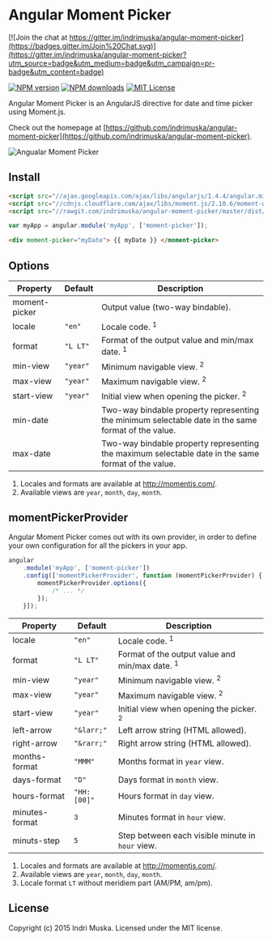 # Angular Moment Picker

[![Join the chat at https://gitter.im/indrimuska/angular-moment-picker](https://badges.gitter.im/Join%20Chat.svg)](https://gitter.im/indrimuska/angular-moment-picker?utm_source=badge&utm_medium=badge&utm_campaign=pr-badge&utm_content=badge)

[![NPM version](http://img.shields.io/npm/v/angular-moment-picker.svg?style=flat)](https://npmjs.org/package/angular-moment-picker)
[![NPM downloads](http://img.shields.io/npm/dm/angular-moment-picker.svg?style=flat)](https://npmjs.org/package/angular-moment-picker)
[![MIT License](https://img.shields.io/github/license/mashape/apistatus.svg?style=flat)](LICENSE)

Angular Moment Picker is an AngularJS directive for date and time picker using Moment.js.

Check out the homepage at [https://github.com/indrimuska/angular-moment-picker](https://github.com/indrimuska/angular-moment-picker).

![Angualar Moment Picker](https://github.com/indrimuska/angular-moment-picker/img/angualar-moment-picker-views-selected.png)

## Install

```html
<script src="//ajax.googleapis.com/ajax/libs/angularjs/1.4.4/angular.min.js"></script>
<script src="//cdnjs.cloudflare.com/ajax/libs/moment.js/2.10.6/moment-with-locales.js"></script>
<script src="//rawgit.com/indrimuska/angular-moment-picker/master/dist/angular-moment-picker.min.js"></script>
```
```js
var myApp = angular.module('myApp', ['moment-picker']);
```
```html
<div moment-picker="myDate"> {{ myDate }} </moment-picker>
```

## Options

Property | Default | Description
---|---|---
moment-picker | | Output value (two-way bindable).
locale | `"en"` | Locale code. <sup>1</sup>
format | `"L LT"` | Format of the output value and min/max date. <sup>1</sup>
min-view | `"year"` | Minimum navigable view. <sup>2</sup>
max-view | `"year"` | Maximum navigable view. <sup>2</sup>
start-view | `"year"` | Initial view when opening the picker. <sup>2</sup>
min-date | | Two-way bindable property representing the minimum selectable date in the same format of the value.
max-date | | Two-way bindable property representing the maximum selectable date in the same format of the value.

1. Locales and formats are available at http://momentjs.com/.
2. Available views are `year`, `month`, `day`, `month`.

## momentPickerProvider

Angular Moment Picker comes out with its own provider, in order to define your own configuration for all the pickers in your app.

```javascript
angular
    .module('myApp', ['moment-picker'])
    .config(['momentPickerProvider', function (momentPickerProvider) {
        momentPickerProvider.options({
            /* ... */
        });
    }]);
```

Property | Default | Description
---|---|---
locale | `"en"` | Locale code. <sup>1</sup>
format | `"L LT"` | Format of the output value and min/max date. <sup>1</sup>
min-view | `"year"` | Minimum navigable view. <sup>2</sup>
max-view | `"year"` | Maximum navigable view. <sup>2</sup>
start-view | `"year"` | Initial view when opening the picker. <sup>2</sup>
left-arrow | `"&larr;"` | Left arrow string (HTML allowed).
right-arrow | `"&rarr;"` | Right arrow string (HTML allowed).
months-format | `"MMM"` | Months format in `year` view.
days-format | `"D"` | Days format in `month` view.
hours-format | `"HH:[00]"` | Hours format in `day` view.
minutes-format | <sup>3</sub> | Minutes format in `hour` view.
minuts-step | `5` | Step between each visible minute in `hour` view.

1. Locales and formats are available at http://momentjs.com/.
2. Available views are `year`, `month`, `day`, `month`.
3. Locale format `LT` without meridiem part (AM/PM, am/pm).

## License
Copyright (c) 2015 Indri Muska. Licensed under the MIT license.